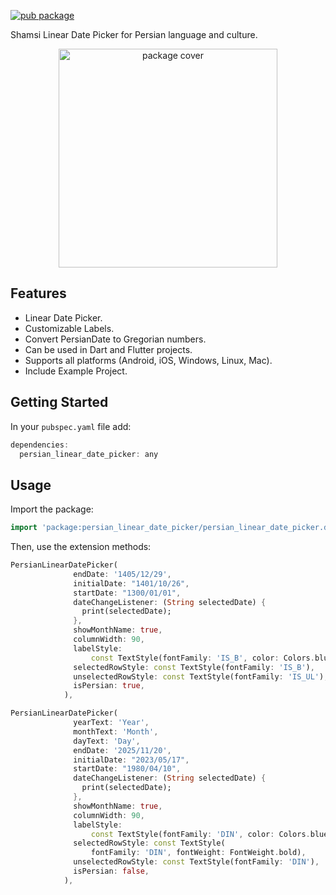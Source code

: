 [![pub package](https://img.shields.io/pub/v/persian_linear_date_picker.svg)](https://pub.dartlang.org/packages/persian_linear_date_picker)

Shamsi Linear Date Picker for Persian language and culture.

<p align="center">
<img src="https://raw.githubusercontent.com/pouyamaroufi/Persian-Linear-Date-Picker/master/example/assets/cover/pouyamaroufi-lpdp-cover.png" alt="package cover" width='350px' aligment='center'>
</p>

## Features
* Linear Date Picker.
* Customizable Labels.
* Convert PersianDate to Gregorian numbers.
* Can be used in Dart and Flutter projects.
* Supports all platforms (Android, iOS, Windows, Linux, Mac).
* Include Example Project.


## Getting Started

In your `pubspec.yaml` file add:

```dart
dependencies:
  persian_linear_date_picker: any
```

## Usage

Import the package:

```dart
import 'package:persian_linear_date_picker/persian_linear_date_picker.dart';
```

Then, use the extension methods:

```dart
PersianLinearDatePicker(
              endDate: '1405/12/29',
              initialDate: "1401/10/26",
              startDate: "1300/01/01",
              dateChangeListener: (String selectedDate) {
                print(selectedDate);
              },
              showMonthName: true,
              columnWidth: 90,
              labelStyle:
                  const TextStyle(fontFamily: 'IS_B', color: Colors.blue),
              selectedRowStyle: const TextStyle(fontFamily: 'IS_B'),
              unselectedRowStyle: const TextStyle(fontFamily: 'IS_UL'),
              isPersian: true,
            ), 
```


```dart
PersianLinearDatePicker(
              yearText: 'Year',
              monthText: 'Month',
              dayText: 'Day',
              endDate: '2025/11/20',
              initialDate: "2023/05/17",
              startDate: "1980/04/10",
              dateChangeListener: (String selectedDate) {
                print(selectedDate);
              },
              showMonthName: true,
              columnWidth: 90,
              labelStyle:
                  const TextStyle(fontFamily: 'DIN', color: Colors.blue),
              selectedRowStyle: const TextStyle(
                  fontFamily: 'DIN', fontWeight: FontWeight.bold),
              unselectedRowStyle: const TextStyle(fontFamily: 'DIN'),
              isPersian: false,
            ),
```
